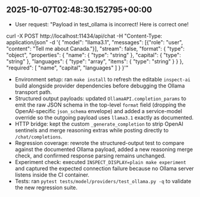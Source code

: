 ## 2025-10-07T02:48:30.152795+00:00

- User request: "Payload in test_ollama is incorrect! Here is correct one!

curl -X POST http://localhost:11434/api/chat -H \"Content-Type: application/json\" -d '{
  "model": "llama3.1",
  "messages": [{"role": "user", "content": "Tell me about Canada."}],
  "stream": false,
  "format": {
    "type": "object",
    "properties": {
      "name": {
        "type": "string"
      },
      "capital": {
        "type": "string"
      },
      "languages": {
        "type": "array",
        "items": {
          "type": "string"
        }
      }
    },
    "required": [
      "name",
      "capital", 
      "languages"
    ]
  }
}'"
- Environment setup: ran `make install` to refresh the editable `inspect-ai` build alongside provider dependencies before debugging the Ollama transport path.
- Structured output payloads: updated `OllamaAPI.completion_params` to emit the raw JSON schema in the top-level `format` field (dropping the OpenAI-specific `json_schema` envelope) and added a service-model override so the outgoing payload uses `llama3.1` exactly as documented.
- HTTP bridge: kept the custom `_generate_completion` to strip OpenAI sentinels and merge reasoning extras while posting directly to `/chat/completions`.
- Regression coverage: rewrote the structured-output test to compare against the documented Ollama payload, added a new reasoning merge check, and confirmed response parsing remains unchanged.
- Experiment check: executed `INSPECT_DISPLAY=plain make experiment` and captured the expected connection failure because no Ollama server listens inside the CI container.
- Tests: ran `pytest tests/model/providers/test_ollama.py -q` to validate the new regression suite.
